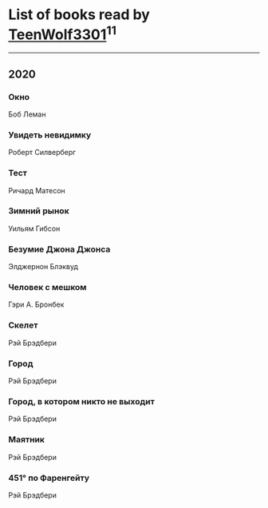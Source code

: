# List of books read by [TeenWolf3301](t.me/TeenWolf3301)<sup>11</sup>
---

## 2020

### Окно
Боб Леман


### Увидеть невидимку
Роберт Силверберг


### Тест
Ричард Матесон


### Зимний рынок
Уильям Гибсон


### Безумие Джона Джонса
Элджернон Блэквуд


### Человек с мешком
Гэри А. Бронбек


### Скелет
Рэй Брэдбери


### Город
Рэй Брэдбери


### Город, в котором никто не выходит
Рэй Брэдбери


### Маятник
Рэй Брэдбери


### 451° по Фаренгейту
Рэй Брэдбери



